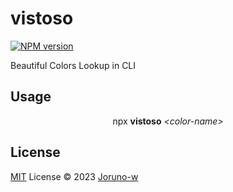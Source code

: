# vistoso

[![NPM version](https://img.shields.io/npm/v/vistoso?color=a1b858&label=)](https://www.npmjs.com/package/vistoso)

Beautiful Colors Lookup in CLI

## Usage

<div align='center'>npx <strong>vistoso</strong> <em>&lt;color-name&gt;</em></div>

<div align='center'><img src='https://github.com/Joruno-w/vistoso/assets/54349117/667f603a-5f6a-45b9-8c07-56100613eb05' alt='' /></div>

## License
[MIT](./LICENSE) License © 2023 [Joruno-w](https://github.com/Joruno-w)
